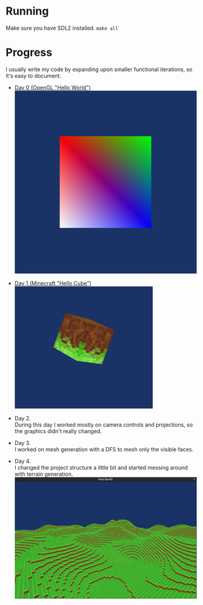 # Running

Make sure you have SDL2 installed.
`make all`

# Progress
I usually write my code by expanding upon smaller functional iterations, so it's easy to document.

- [Day 0 (OpenGL "Hello World")](https://github.com/gbrls/myncraft/blob/4d16cab566b8c2e36e23c29ca5cf64d35191eda8/src/main.cpp)  
![](screenshots/day0.jpg)  

- [Day 1 (Minecraft "Hello Cube")](https://github.com/gbrls/myncraft/tree/48595563b984af3f6ec80cef53db212969c2136f)  
![](screenshots/day1.jpg)

- Day 2.  
During this day I worked mostly on camera controls and projections, so the graphics didn't really changed.

- Day 3.  
I worked on mesh generation with a DFS to mesh only the visible faces.

- Day 4.  
I changed the project structure a little bit and started messing around with terrain generation.
![](screenshots/day4.jpg)
